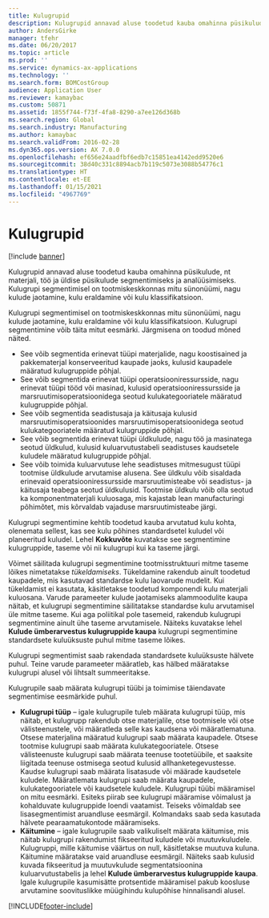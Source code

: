 ```yaml
---
title: Kulugrupid
description: Kulugrupid annavad aluse toodetud kauba omahinna püsikulude, nt materjali, töö ja üldise püsikulude segmentimiseks ja analüüsimiseks. Kulugrupi segmentimisel on tootmiskeskkonnas mitu sünonüümi, nagu kulude jaotamine, kulu eraldamine või kulu klassifikatsioon.
author: AndersGirke
manager: tfehr
ms.date: 06/20/2017
ms.topic: article
ms.prod: ''
ms.service: dynamics-ax-applications
ms.technology: ''
ms.search.form: BOMCostGroup
audience: Application User
ms.reviewer: kamaybac
ms.custom: 50871
ms.assetid: 1855f744-f73f-4fa8-8290-a7ee126d368b
ms.search.region: Global
ms.search.industry: Manufacturing
ms.author: kamaybac
ms.search.validFrom: 2016-02-28
ms.dyn365.ops.version: AX 7.0.0
ms.openlocfilehash: ef656e24aadfbf6edb7c15851ea4142edd9520e6
ms.sourcegitcommit: 38d40c331c8894acb7b119c5073e3088b54776c1
ms.translationtype: HT
ms.contentlocale: et-EE
ms.lasthandoff: 01/15/2021
ms.locfileid: "4967769"
---
```

# <a name="cost-groups"></a>Kulugrupid

[!include [banner](../includes/banner.md)]

Kulugrupid annavad aluse toodetud kauba omahinna püsikulude, nt materjali, töö ja üldise püsikulude segmentimiseks ja analüüsimiseks. Kulugrupi segmentimisel on tootmiskeskkonnas mitu sünonüümi, nagu kulude jaotamine, kulu eraldamine või kulu klassifikatsioon. 

Kulugrupi segmentimisel on tootmiskeskkonnas mitu sünonüümi, nagu kulude jaotamine, kulu eraldamine või kulu klassifikatsioon. Kulugrupi segmentimine võib täita mitut eesmärki. Järgmisena on toodud mõned näited.

-   See võib segmentida erinevat tüüpi materjalide, nagu koostisained ja pakkematerjal konserveeritud kaupade jaoks, kulusid kaupadele määratud kulugruppide põhjal.
-   See võib segmentida erinevat tüüpi operatsiooniressursside, nagu erinevat tüüpi tööd või masinad, kulusid operatsiooniressursside ja marsruutimisoperatsioonidega seotud kulukategooriatele määratud kulugruppide põhjal.
-   See võib segmentida seadistusaja ja käitusaja kulusid marsruutimisoperatsioonides marsruutimisoperatsioonidega seotud kulukategooriatele määratud kulugruppide põhjal.
-   See võib segmentida erinevat tüüpi üldkulude, nagu töö ja masinatega seotud üldkulud, kulusid kuluarvutustabeli seadistuses kaudsetele kuludele määratud kulugruppide põhjal.
-   See võib toimida kuluarvutuse lehe seadistuses mitmesugust tüüpi tootmise üldkulude arvutamise alusena. See üldkulu võib sisaldada erinevaid operatsiooniressursside marsruutimisteabe või seadistus- ja käitusaja teabega seotud üldkulusid. Tootmise üldkulu võib olla seotud ka komponentmaterjali kuluosaga, mis kajastab lean manufacturingi põhimõtet, mis kõrvaldab vajaduse marsruutimisteabe järgi.

Kulugrupi segmentimine kehtib toodetud kauba arvutatud kulu kohta, olenemata sellest, kas see kulu põhines standardsetel kuludel või planeeritud kuludel. Lehel **Kokkuvõte** kuvatakse see segmentimine kulugruppide, taseme või nii kulugrupi kui ka taseme järgi. 

Võimet säilitada kulugrupi segmentimine tootmisstruktuuri mitme taseme lõikes nimetatakse *tükeldamiseks*. Tükeldamine rakendub ainult toodetud kaupadele, mis kasutavad standardse kulu laovarude mudelit. Kui tükeldamist ei kasutata, käsitletakse toodetud komponendi kulu materjali kuluosana. Varude parameeter kulude jaotamiseks alammoodulite kaupa näitab, et kulugrupi segmentimine säilitatakse standardse kulu arvutamisel üle mitme taseme. Kui aga poliitikal pole tasemeid, rakendub kulugrupi segmentimine ainult ühe taseme arvutamisele. Näiteks kuvatakse lehel **Kulude ümberarvestus kulugruppide kaupa** kulugrupi segmentimine standardsete kuluüksuste puhul mitme taseme lõikes. 

Kulugrupi segmentimist saab rakendada standardsete kuluüksuste hälvete puhul. Teine varude parameeter määratleb, kas hälbed määratakse kulugrupi alusel või lihtsalt summeeritakse. 

Kulugrupile saab määrata kulugrupi tüübi ja toimimise täiendavate segmentimise eesmärkide puhul.

-   **Kulugrupi tüüp** – igale kulugrupile tuleb määrata kulugrupi tüüp, mis näitab, et kulugrupp rakendub otse materjalile, otse tootmisele või otse välisteenustele, või määratleda selle kas kaudsena või määratlematuna. Otsese materjalina määratud kulugrupi saab määrata kaupadele. Otsese tootmise kulugrupi saab määrata kulukategooriatele. Otsese välisteenuste kulugrupi saab määrata teenuse tootetüübile, et saaksite liigitada teenuse ostmisega seotud kulusid allhanketegevustesse. Kaudse kulugrupi saab määrata lisatasude või määrade kaudsetele kuludele. Määratlemata kulugrupi saab määrata kaupadele, kulukategooriatele või kaudsetele kuludele. Kulugrupi tüübi määramisel on mitu eesmärki. Esiteks piirab see kulugrupi määramise võimalust ja kohalduvate kulugruppide loendi vaatamist. Teiseks võimaldab see lisasegmentimist aruandluse eesmärgil. Kolmandaks saab seda kasutada hälvete pearaamatukontode määramiseks.
-   **Käitumine** – igale kulugrupile saab valikuliselt määrata käitumise, mis näitab kulugrupi rakendumist fikseeritud kuludele või muutuvkuludele. Kulugruppi, mille käitumise väärtus on null, käsitletakse muutuva kuluna. Käitumine määratakse vaid aruandluse eesmärgil. Näiteks saab kulusid kuvada fikseeritud ja muutuvkulude segmentatsioonina kuluarvutustabelis ja lehel **Kulude ümberarvestus kulugruppide kaupa**. Igale kulugrupile kasumisätte protsentide määramisel pakub koosluse arvutamine soovituslikke müügihindu kulupõhise hinnalisandi alusel.






[!INCLUDE[footer-include](../../includes/footer-banner.md)]